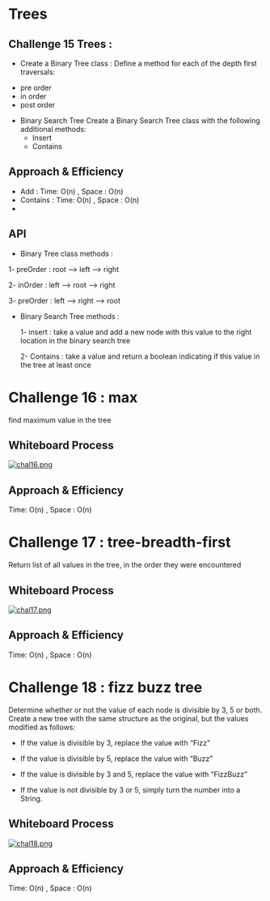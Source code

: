 # Trees
<!-- Short summary or background information -->

## Challenge 15 Trees :

 - Create a Binary Tree class :
Define a method for each of the depth first traversals:

 + pre order
 + in order
 + post order

- Binary Search Tree
  Create a Binary Search Tree class with the following additional methods:
   + Insert
   + Contains
  

## Approach & Efficiency

+ Add :  Time: O(n) , Space : O(n)
+ Contains :  Time: O(n) , Space : O(n)
+ 
## API

+ Binary Tree class methods :

 1- preOrder :  root --> left --> right

 2- inOrder :  left --> root --> right

 3- preOrder : left --> right --> root 

+ Binary Search Tree methods :

  1- insert : take a value and add a new node with this value  to the right location in the binary search tree

  2- Contains : take a value and return a boolean indicating if this value in the tree at least once

# Challenge 16 : max

find maximum value in the tree

## Whiteboard Process
[![chal16.png](https://i.postimg.cc/fW3vpkzH/chal16.png)](https://postimg.cc/t7jPVqVP)

## Approach & Efficiency

Time: O(n) , Space : O(n)


# Challenge 17 : tree-breadth-first

Return list of all values in the tree, in the order they were encountered

## Whiteboard Process

[![chal17.png](https://i.postimg.cc/Jhd9r7T4/chal17.png)](https://postimg.cc/1gwWMShL)

## Approach & Efficiency

Time: O(n) , Space : O(n)

# Challenge 18 : fizz buzz tree 

Determine whether or not the value of each node is divisible by 3, 5 or both. Create a new tree with the same structure as the original, but the values modified as follows:

 + If the value is divisible by 3, replace the value with “Fizz”

 + If the value is divisible by 5, replace the value with “Buzz”
 
 + If the value is divisible by 3 and 5, replace the value with “FizzBuzz”
 
 + If the value is not divisible by 3 or 5, simply turn the number into a String.

## Whiteboard Process

[![chal18.png](https://i.postimg.cc/g23N1J2x/chal18.png)](https://postimg.cc/nXc4Dn7x)
## Approach & Efficiency

Time: O(n) , Space : O(n)


